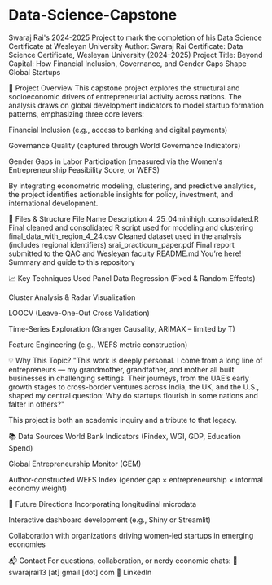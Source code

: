 # Data-Science-Capstone
Swaraj Rai's 2024-2025 Project to mark the completion of his Data Science Certificate at Wesleyan University
Author: Swaraj Rai
Certificate: Data Science Certificate, Wesleyan University (2024–2025)
Project Title: Beyond Capital: How Financial Inclusion, Governance, and Gender Gaps Shape Global Startups

🧠 Project Overview
This capstone project explores the structural and socioeconomic drivers of entrepreneurial activity across nations. The analysis draws on global development indicators to model startup formation patterns, emphasizing three core levers:

Financial Inclusion (e.g., access to banking and digital payments)

Governance Quality (captured through World Governance Indicators)

Gender Gaps in Labor Participation (measured via the Women's Entrepreneurship Feasibility Score, or WEFS)

By integrating econometric modeling, clustering, and predictive analytics, the project identifies actionable insights for policy, investment, and international development.

📂 Files & Structure
File Name	Description
4_25_04minihigh_consolidated.R	Final cleaned and consolidated R script used for modeling and clustering
final_data_with_region_4_24.csv	Cleaned dataset used in the analysis (includes regional identifiers)
srai_practicum_paper.pdf	Final report submitted to the QAC and Wesleyan faculty
README.md	You’re here! Summary and guide to this repository

📈 Key Techniques Used
Panel Data Regression (Fixed & Random Effects)

Cluster Analysis & Radar Visualization

LOOCV (Leave-One-Out Cross Validation)

Time-Series Exploration (Granger Causality, ARIMAX – limited by T)

Feature Engineering (e.g., WEFS metric construction)

💡 Why This Topic?
"This work is deeply personal. I come from a long line of entrepreneurs — my grandmother, grandfather, and mother all built businesses in challenging settings. Their journeys, from the UAE’s early growth stages to cross-border ventures across India, the UK, and the U.S., shaped my central question: Why do startups flourish in some nations and falter in others?"

This project is both an academic inquiry and a tribute to that legacy.

📚 Data Sources
World Bank Indicators (Findex, WGI, GDP, Education Spend)

Global Entrepreneurship Monitor (GEM)

Author-constructed WEFS Index (gender gap × entrepreneurship × informal economy weight)

📌 Future Directions
Incorporating longitudinal microdata

Interactive dashboard development (e.g., Shiny or Streamlit)

Collaboration with organizations driving women-led startups in emerging economies

📬 Contact
For questions, collaboration, or nerdy economic chats:
📧 swarajrai13 [at] gmail [dot] com
🔗 LinkedIn

